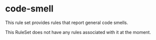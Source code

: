 # code-smell

This rule set provides rules that report general code smells.

This RuleSet does not have any rules associated with it at the moment.
